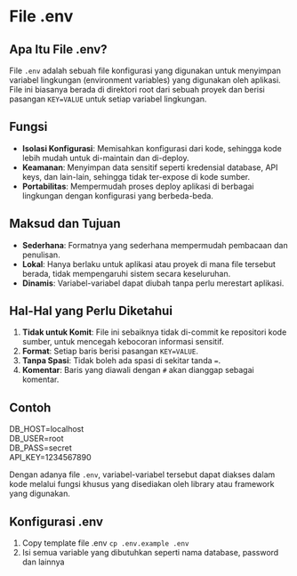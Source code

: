 # File .env

## Apa Itu File .env?

File `.env` adalah sebuah file konfigurasi yang digunakan untuk menyimpan variabel lingkungan (environment variables) yang digunakan oleh aplikasi. File ini biasanya berada di direktori root dari sebuah proyek dan berisi pasangan `KEY=VALUE` untuk setiap variabel lingkungan.

## Fungsi

- **Isolasi Konfigurasi**: Memisahkan konfigurasi dari kode, sehingga kode lebih mudah untuk di-maintain dan di-deploy.
- **Keamanan**: Menyimpan data sensitif seperti kredensial database, API keys, dan lain-lain, sehingga tidak ter-expose di kode sumber.
- **Portabilitas**: Mempermudah proses deploy aplikasi di berbagai lingkungan dengan konfigurasi yang berbeda-beda.

## Maksud dan Tujuan

- **Sederhana**: Formatnya yang sederhana mempermudah pembacaan dan penulisan.
- **Lokal**: Hanya berlaku untuk aplikasi atau proyek di mana file tersebut berada, tidak mempengaruhi sistem secara keseluruhan.
- **Dinamis**: Variabel-variabel dapat diubah tanpa perlu merestart aplikasi.

## Hal-Hal yang Perlu Diketahui

1. **Tidak untuk Komit**: File ini sebaiknya tidak di-commit ke repositori kode sumber, untuk mencegah kebocoran informasi sensitif.
2. **Format**: Setiap baris berisi pasangan `KEY=VALUE`.
3. **Tanpa Spasi**: Tidak boleh ada spasi di sekitar tanda `=`.
4. **Komentar**: Baris yang diawali dengan `#` akan dianggap sebagai komentar.

## Contoh
DB_HOST=localhost   
DB_USER=root   
DB_PASS=secret  
API_KEY=1234567890  


Dengan adanya file `.env`, variabel-variabel tersebut dapat diakses dalam kode melalui fungsi khusus yang disediakan oleh library atau framework yang digunakan.

## Konfigurasi .env
1. Copy template file .env 
`cp .env.example .env`
2. Isi semua variable yang dibutuhkan seperti nama database, password dan lainnya




